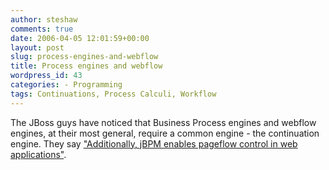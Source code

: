 ```yaml
---
author: steshaw
comments: true
date: 2006-04-05 12:01:59+00:00
layout: post
slug: process-engines-and-webflow
title: Process engines and webflow
wordpress_id: 43
categories: - Programming
tags: Continuations, Process Calculi, Workflow
---
```


The JBoss guys have noticed that Business Process engines and webflow engines, at their most general, require a common engine - the continuation engine. They say ["Additionally, jBPM enables pageflow control in web applications"](http://www.jboss.com/products/jbpm).
